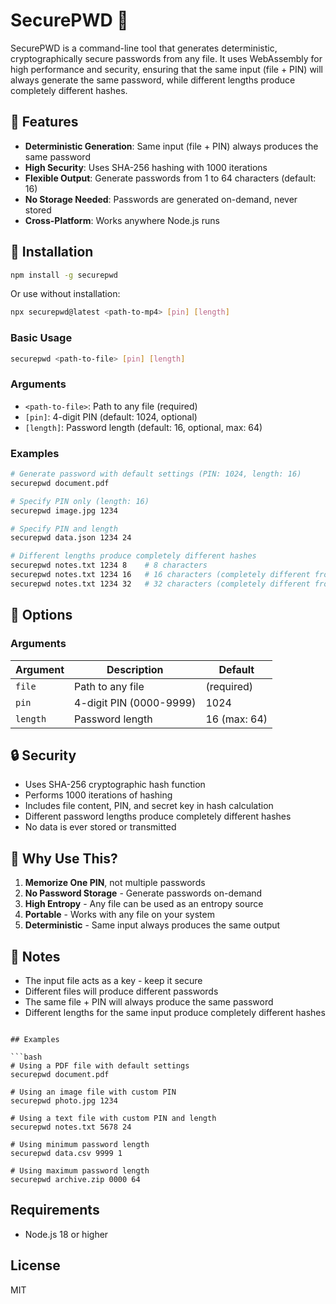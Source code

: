 # SecurePWD 🔐

SecurePWD is a command-line tool that generates deterministic, cryptographically secure passwords from any file. It uses WebAssembly for high performance and security, ensuring that the same input (file + PIN) will always generate the same password, while different lengths produce completely different hashes.

## 🌟 Features

- **Deterministic Generation**: Same input (file + PIN) always produces the same password
- **High Security**: Uses SHA-256 hashing with 1000 iterations
- **Flexible Output**: Generate passwords from 1 to 64 characters (default: 16)
- **No Storage Needed**: Passwords are generated on-demand, never stored
- **Cross-Platform**: Works anywhere Node.js runs

## 🚀 Installation

```bash
npm install -g securepwd
```

Or use without installation:

```bash
npx securepwd@latest <path-to-mp4> [pin] [length]
```

### Basic Usage

```bash
securepwd <path-to-file> [pin] [length]
```

### Arguments

- `<path-to-file>`: Path to any file (required)
- `[pin]`: 4-digit PIN (default: 1024, optional)
- `[length]`: Password length (default: 16, optional, max: 64)

### Examples

```bash
# Generate password with default settings (PIN: 1024, length: 16)
securepwd document.pdf

# Specify PIN only (length: 16)
securepwd image.jpg 1234

# Specify PIN and length
securepwd data.json 1234 24

# Different lengths produce completely different hashes
securepwd notes.txt 1234 8    # 8 characters
securepwd notes.txt 1234 16   # 16 characters (completely different from 8)
securepwd notes.txt 1234 32   # 32 characters (completely different from 8 and 16)
```

## 🔧 Options

### Arguments

| Argument | Description | Default |
|----------|-------------|---------|
| `file` | Path to any file | (required) |
| `pin` | 4-digit PIN (0000-9999) | 1024 |
| `length` | Password length | 16 (max: 64) |

## 🔒 Security

- Uses SHA-256 cryptographic hash function
- Performs 1000 iterations of hashing
- Includes file content, PIN, and secret key in hash calculation
- Different password lengths produce completely different hashes
- No data is ever stored or transmitted

## 🤔 Why Use This?

1. **Memorize One PIN**, not multiple passwords
2. **No Password Storage** - Generate passwords on-demand
3. **High Entropy** - Any file can be used as an entropy source
4. **Portable** - Works with any file on your system
5. **Deterministic** - Same input always produces the same output

## 📝 Notes

- The input file acts as a key - keep it secure
- Different files will produce different passwords
- The same file + PIN will always produce the same password
- Different lengths for the same input produce completely different hashes
```

## Examples

```bash
# Using a PDF file with default settings
securepwd document.pdf

# Using an image file with custom PIN
securepwd photo.jpg 1234

# Using a text file with custom PIN and length
securepwd notes.txt 5678 24

# Using minimum password length
securepwd data.csv 9999 1

# Using maximum password length
securepwd archive.zip 0000 64
```

## Requirements

- Node.js 18 or higher

## License

MIT
